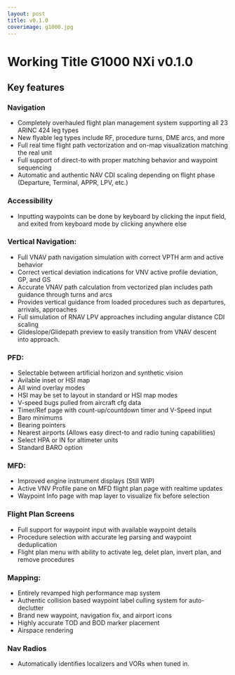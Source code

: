 ```yaml
---
layout: post
title: v0.1.0
coverimage: g1000.jpg
---
```

# Working Title G1000 NXi v0.1.0
## Key features

### Navigation
- Completely overhauled flight plan management system supporting all 23 ARINC 424 leg types
- New flyable leg types include RF, procedure turns, DME arcs, and more
- Full real time flight path vectorization and on-map visualization matching the real unit
- Full support of direct-to with proper matching behavior and waypoint sequencing
- Automatic and authentic NAV CDI scaling depending on flight phase (Departure, Terminal, APPR, LPV, etc.)


### Accessibility
- Inputting waypoints can be done by keyboard by clicking the input field, and exited from keyboard mode by clicking anywhere else 


### Vertical Navigation:
- Full VNAV path navigation simulation with correct VPTH arm and active behavior
- Correct vertical deviation indications for VNV active profile deviation, GP, and GS
- Accurate VNAV path calculation from vectorized plan includes path guidance through turns and arcs
- Provides vertical guidance from loaded procedures such as departures, arrivals, approaches  
- Full simulation of RNAV LPV approaches including angular distance CDI scaling
- Glideslope/Glidepath preview to easily transition from VNAV descent into approach.  


### PFD:
- Selectable between artificial horizon and synthetic vision
- Avilable inset or HSI map
- All wind overlay modes
- HSI may be set to layout in standard or HSI map modes
- V-speed bugs pulled from aircraft cfg data
- Timer/Ref page with count-up/countdown timer and V-Speed input
- Baro minimums
- Bearing pointers
- Nearest airports (Allows easy direct-to and radio tuning capabilities)
- Select HPA or IN for altimeter units
- Standard BARO option  


### MFD:
- Improved engine instrument displays (Still WIP)
- Active VNV Profile pane on MFD flight plan page with realtime updates
- Waypoint Info page with map layer to visualize fix before selection 

### Flight Plan Screens
- Full support for waypoint input with available waypoint details
- Procedure selection with accurate leg parsing and waypoint deduplication
- Flight plan menu with ability to activate leg, delet plan, invert plan, and remove procedures

 
### Mapping:
- Entirely revamped high performance map system
- Authentic collision based waypoint label culling system for auto-declutter
- Brand new waypoint, navigation fix, and airport icons
- Highly accurate TOD and BOD marker placement
- Airspace rendering

### Nav Radios
- Automatically identifies localizers and VORs when tuned in. 